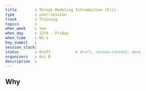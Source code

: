 ```yaml
---
title        : Threat Modeling Introduction (Fri)
type         : user-session
track        : Training
topics       : 
when_week    : two
when_day     : 12th - Friday
when_time    : WS-1
hey_summit   :
session_slack:
status       : draft           # draft, review-content, done
organizers   : Avi D
description  : 
---
```


## Why

<!--Add intro-->
